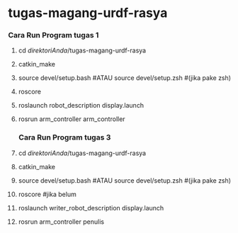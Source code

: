 # tugas-magang-urdf-rasya

### Cara Run Program tugas 1
1. cd _direktoriAnda_/tugas-magang-urdf-rasya
2. catkin_make
3. source devel/setup.bash #ATAU
   source devel/setup.zsh #(jika pake zsh)
4. roscore
5. roslaunch robot_description display.launch
6. rosrun arm_controller arm_controller

   ### Cara Run Program tugas 3
1. cd _direktoriAnda_/tugas-magang-urdf-rasya
2. catkin_make
3. source devel/setup.bash #ATAU
   source devel/setup.zsh #(jika pake zsh)
4. roscore #jika belum
5. roslaunch writer_robot_description display.launch
6. rosrun arm_controller penulis
